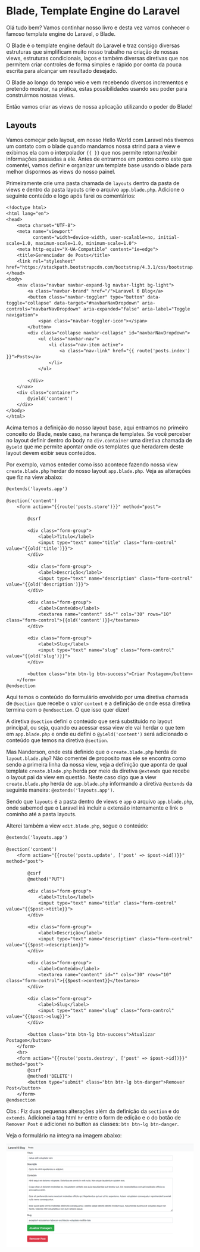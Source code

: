 # Blade, Template Engine do Laravel

Olá tudo bem? Vamos continhar nosso livro e desta vez vamos conhecer o famoso template engine do Laravel, o Blade. 

O Blade é o template engine default do Laravel e traz consigo diversas estruturas que simplificam muito nosso trabalho na criação de nossas views, estruturas condicionais, laços e também diversas diretivas que nos permitem criar controles de forma simples e rápido por conta da pouca escrita para alcançar um resultado desejado.

O Blade ao longo do tempo veio e vem recebendo diversos incrementos e pretendo mostrar, na prática, estas possibilidades usando seu poder para construirmos nossas views.

Então vamos criar as views de nossa aplicação utilizando o poder do Blade!

## Layouts

Vamos começar pelo layout, em nosso Hello World com Laravel nós tivemos um contato com o blade quando mandamos nossa strind para a view e exibimos ela com o interpolador `{{ }}` que nos permite retornar/exibir informações passadas a ele. Antes de entrarmos em pontos como este que comentei, vamos definir e organizar um template base usando o blade para melhor dispormos as views do nosso painel.

Primeiramente crie uma pasta chamada de `layouts` dentro da pasta de views e dentro da pasta layouts crie o arquivo `app.blade.php`. Adicione o seguinte conteúdo e logo após farei os comentários:

```
<!doctype html>
<html lang="en">
<head>
    <meta charset="UTF-8">
    <meta name="viewport"
          content="width=device-width, user-scalable=no, initial-scale=1.0, maximum-scale=1.0, minimum-scale=1.0">
    <meta http-equiv="X-UA-Compatible" content="ie=edge">
    <title>Gerenciador de Posts</title>
    <link rel="stylesheet" href="https://stackpath.bootstrapcdn.com/bootstrap/4.3.1/css/bootstrap.min.css">
</head>
<body>
    <nav class="navbar navbar-expand-lg navbar-light bg-light">
        <a class="navbar-brand" href="/">Laravel 6 Blog</a>
        <button class="navbar-toggler" type="button" data-toggle="collapse" data-target="#navbarNavDropdown" aria-controls="navbarNavDropdown" aria-expanded="false" aria-label="Toggle navigation">
            <span class="navbar-toggler-icon"></span>
        </button>
        <div class="collapse navbar-collapse" id="navbarNavDropdown">
            <ul class="navbar-nav">
                <li class="nav-item active">
                    <a class="nav-link" href="{{ route('posts.index') }}">Posts</a>
                </li>
            </ul>

        </div>
    </nav>
    <div class="container">
        @yield('content')
    </div>
</body>
</html>
```

Acima temos a definição do nosso layout base, aqui entramos no primeiro conceito do Blade, neste caso, na herança de templates. Se você perceber no layout definir dentro do body na `div.container` uma diretiva chamada de `@yield` que me permite apontar onde os templates que heradarem deste layout devem exibir seus conteúdos.

Por exemplo, vamos enteder como isso acontece fazendo nossa view `create.blade.php` herdar do nosso layout `app.blade.php`. Veja as alterações que fiz na view abaixo:

```
@extends('layouts.app')

@section('content')
    <form action="{{route('posts.store')}}" method="post">

        @csrf

        <div class="form-group">
            <label>Titulo</label>
            <input type="text" name="title" class="form-control" value="{{old('title')}}">
        </div>

        <div class="form-group">
            <label>Descrição</label>
            <input type="text" name="description" class="form-control" value="{{old('description')}}">
        </div>

        <div class="form-group">
            <label>Conteúdo</label>
            <textarea name="content" id="" cols="30" rows="10" class="form-control">{{old('content')}}</textarea>
        </div>

        <div class="form-group">
            <label>Slug</label>
            <input type="text" name="slug" class="form-control" value="{{old('slug')}}">
        </div>

        <button class="btn btn-lg btn-success">Criar Postagem</button>
    </form>
@endsection
```

Aqui temos o conteúdo do formulário envolvido por uma diretiva chamada de `@section` que recebe o valor `content` e a definição de onde essa diretiva termina com o `@endsection`. O que isso quer dizer!

A diretiva `@section` defini o conteúdo que será substituido no layout principal, ou seja, quando eu acessar essa view ele vai herdar o que tem em `app.blade.php` e onde eu defini o `@yield('content')` será adicionado o conteúdo que temos na diretiva `@section`.

Mas Nanderson, onde está definido que o `create.blade.php` herda de `layout.blade.php`? Não comentei de proposito mas ele se encontra como sendo a primeira linha da nossa view, veja a definição que aponta de qual template `create.blade.php` herda por meio da diretiva `@extends` que recebe o layout pai da view em questão. Neste caso digo que a view `create.blade.php` herda de `app.blade.php` informando a diretiva `@extends` da seguinte maneira: `@extends('layouts.app')`.

Sendo que `layouts` é a pasta dentro de views e `app` o arquivo `app.blade.php`, onde sabemod que o Laravel irá incluir a extensão internamente e link o cominho até a pasta layouts.

Alterei também a view `edit.blade.php`, segue o conteúdo:

```
@extends('layouts.app')

@section('content')
    <form action="{{route('posts.update', ['post' => $post->id])}}" method="post">

        @csrf
        @method("PUT")

        <div class="form-group">
            <label>Titulo</label>
            <input type="text" name="title" class="form-control" value="{{$post->title}}">
        </div>

        <div class="form-group">
            <label>Descrição</label>
            <input type="text" name="description" class="form-control" value="{{$post->description}}">
        </div>

        <div class="form-group">
            <label>Conteúdo</label>
            <textarea name="content" id="" cols="30" rows="10" class="form-control">{{$post->content}}</textarea>
        </div>

        <div class="form-group">
            <label>Slug</label>
            <input type="text" name="slug" class="form-control" value="{{$post->slug}}">
        </div>

        <button class="btn btn-lg btn-success">Atualizar Postagem</button>
    </form>
    <hr>
    <form action="{{route('posts.destroy', ['post' => $post->id])}}" method="post">
        @csrf
        @method('DELETE')
        <button type="submit" class="btn btn-lg btn-danger">Remover Post</button>
    </form>
@endsection
```

Obs.: Fiz duas pequenas alterações além da definição da `section` e do `extends`. Adicionei a tag html `hr` entre o form de edição e o do botão de `Remover Post` e adicionei no button as classes: `btn btn-lg btn-danger`.

Veja o formulário na íntegra na imagem abaixo:

![](resources/./images/edicao-pos-layout.png)

